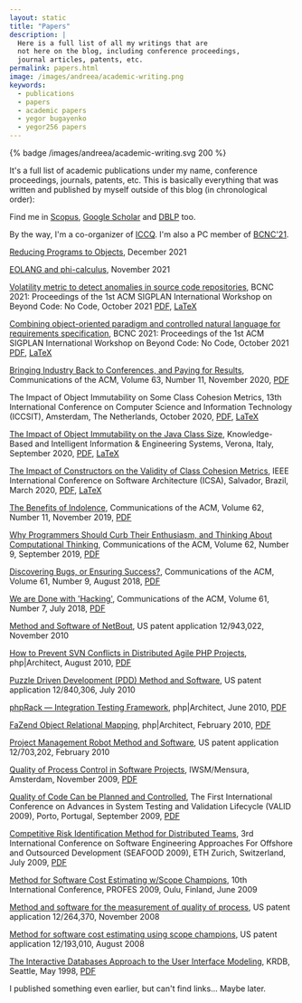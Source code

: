 ```yaml
---
layout: static
title: "Papers"
description: |
  Here is a full list of all my writings that are
  not here on the blog, including conference proceedings,
  journal articles, patents, etc.
permalink: papers.html
image: /images/andreea/academic-writing.png
keywords:
  - publications
  - papers
  - academic papers
  - yegor bugayenko
  - yegor256 papers
---
```


{% badge /images/andreea/academic-writing.svg 200 %}

It's a full list of academic publications under my name,
conference proceedings, journals, patents, etc.
This is basically everything that was written
and published by myself outside of this blog
(in chronological order):

Find me in
[Scopus](https://www.scopus.com/authid/detail.uri?authorId=30367443600),
[Google Scholar](http://scholar.google.ru/citations?user=cYmXh60AAAAJ)
and [DBLP](https://dblp.uni-trier.de/pers/hd/b/Bugayenko:Yegor) too.

By the way, I'm a co-organizer of
[ICCQ](https://www.iccq.ru/).
I'm also a PC member of 
[BCNC'21](https://2021.splashcon.org/home/bcnc-2021).

[Reducing Programs to Objects](https://arxiv.org/abs/2112.11988),
December 2021

[EOLANG and phi-calculus](https://arxiv.org/abs/2111.13384),
November 2021

[Volatility metric to detect anomalies in source code repositories](https://dl.acm.org/doi/abs/10.1145/3486949.3486961),
BCNC 2021: Proceedings of the 1st ACM SIGPLAN International Workshop on Beyond Code: No Code,
October 2021
[PDF](/pdf/2021/volatility.pdf), [LaTeX](https://github.com/yegor256/bcnc-2021-volatility)

[Combining object-oriented paradigm and controlled natural language for requirements specification](https://dl.acm.org/doi/abs/10.1145/3486949.3486963),
BCNC 2021: Proceedings of the 1st ACM SIGPLAN International Workshop on Beyond Code: No Code,
October 2021
[PDF](/pdf/2021/requs.pdf), [LaTeX](https://github.com/yegor256/requs-paper)

[Bringing Industry Back to Conferences, and Paying for Results](https://cacm.acm.org/magazines/2020/11/248192-bringing-industry-back-to-conferences-and-paying-for-results/fulltext),
Communications of the ACM, Volume 63, Number 11,
November 2020,
[PDF](/pdf/2020/cacm-oct.pdf)

The Impact of Object Immutability on Some Class Cohesion Metrics,
13th International Conference on Computer Science and Information Technology (ICCSIT),
Amsterdam, The Netherlands,
October 2020,
[PDF](/pdf/2020/iccsit20.pdf), [LaTeX](https://github.com/yegor256/immutability-vs-cohesion)

[The Impact of Object Immutability on the Java Class Size](https://www.sciencedirect.com/science/article/pii/S1877050920321281),
Knowledge-Based and Intelligent Information & Engineering Systems,
Verona, Italy,
September 2020,
[PDF](/pdf/2020/kes20.pdf), [LaTeX](https://github.com/yegor256/size-vs-immutability)

[The Impact of Constructors on the Validity of Class Cohesion Metrics](http://icsa-conferences.org/2020/index.html),
IEEE International Conference on Software Architecture (ICSA),
Salvador, Brazil,
March 2020,
[PDF](/pdf/2020/icsa20.pdf), [LaTeX](https://github.com/yegor256/ctors-vs-cohesion)

[The Benefits of Indolence](https://cacm.acm.org/magazines/2019/11/240379-the-benefits-of-indolence/fulltext),
Communications of the ACM, Volume 62, Number 11,
November 2019,
[PDF](/pdf/2019/indolence.pdf)

[Why Programmers Should Curb Their Enthusiasm, and Thinking About Computational Thinking](https://cacm.acm.org/magazines/2019/9/238957-why-programmers-should-curb-their-enthusiasm-and-thinking-about-computational-thinking/fulltext),
Communications of the ACM, Volume 62, Number 9,
September 2019,
[PDF](/pdf/2019/enthusiasm.pdf)

[Discovering Bugs, or Ensuring Success?](https://cacm.acm.org/magazines/2018/9/230562-discovering-bugs-or-ensuring-success/fulltext),
Communications of the ACM, Volume 61, Number 9,
August 2018,
[PDF](/pdf/2018/discovering-bugs.pdf)

[We are Done with 'Hacking'](https://cacm.acm.org/magazines/2018/7/229044-we-are-done-with-hacking/fulltext),
Communications of the ACM, Volume 61, Number 7,
July 2018,
[PDF](/pdf/2018/we-are-done-with-hacking.pdf)

[Method and Software of NetBout](https://www.google.com/patents/US20120117164),
US patent application 12/943,022,
November 2010

[How to Prevent SVN Conflicts in Distributed Agile PHP Projects](https://www.phparch.com/magazine/2010-2/august/),
php|Architect,
August 2010,
[PDF](/pdf/2010/phpArchitect-conflicts.pdf)

[Puzzle Driven Development (PDD) Method and Software](https://www.google.com/patents/US20120023476),
US patent application 12/840,306,
July 2010

[phpRack — Integration Testing Framework](https://www.phparch.com/magazine/2010-2/june/),
php|Architect,
June 2010,
[PDF](/pdf/2010/phpArchitect-phpRack.pdf)

[FaZend Object Relational Mapping](https://www.phparch.com/magazine/2010-2/february/),
php|Architect,
February 2010,
[PDF](/pdf/2010/phpArchitect-fazend-orm.pdf)

[Project Management Robot Method and Software](https://www.google.com/patents/US20110196798),
US patent application 12/703,202,
February 2010

[Quality of Process Control in Software Projects](http://www.iwsm-mensura.org/2009),
IWSM/Mensura, Amsterdam,
November 2009,
[PDF](/pdf/2009/IWSM09-article.pdf)

[Quality of Code Can be Planned and Controlled](http://www.iaria.org/conferences2009/ProgramVALID09.html),
The First International Conference on Advances in System Testing and Validation Lifecycle (VALID 2009),
Porto, Portugal,
September 2009,
[PDF](/pdf/2009/VALID09-article.pdf)

[Competitive Risk Identification Method for Distributed Teams](http://seafood.ethz.ch/2009/Files/flyer09.pdf),
3rd International Conference on Software Engineering Approaches For Offshore and Outsourced Development (SEAFOOD 2009),
ETH Zurich, Switzerland,
July 2009,
[PDF](/pdf/2009/SEAFOOD09-article.pdf)

[Method for Software Cost Estimating w/Scope Champions](http://www.springer.com/us/book/9783642021510),
10th International Conference, PROFES 2009,
Oulu, Finland,
June 2009

[Method and software for the measurement of quality of process](https://www.google.com/patents/US20100114638),
US patent application 12/264,370,
November 2008

[Method for software cost estimating using scope champions](https://www.google.com/patents/US20100042968),
US patent application 12/193,010,
August 2008

[The Interactive Databases Approach to the User Interface Modeling](http://dblp.uni-trier.de/db/conf/krdb/krdb98.html#Bugaenko98),
KRDB, Seattle,
May 1998,
[PDF](/pdf/1998/KRDB98-article.pdf)

I published something even earlier, but can't
find links... Maybe later.
